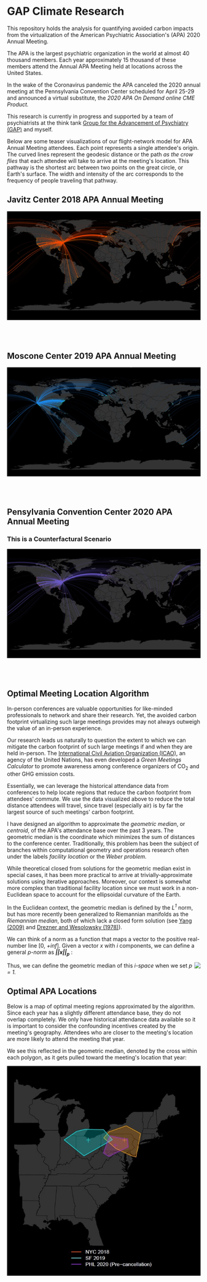 # GAP Climate Research

This repository holds the analysis for quantifying avoided carbon impacts from the virtualization of the American Psychiatric Association's (APA) 2020 Annual Meeting. 

The APA is the largest psychiatric organization in the world at almost 40 thousand members. Each year approximately 15 thousand of these members attend the Annual APA Meeting held at locations across the United States.

In the wake of the Coronavirus pandemic the APA canceled the 2020 annual meeting at the Pennsylvania Convention Center scheduled for April 25-29 and announced a virtual substitute, the *2020 APA On Demand online CME Product.*

This research is currently in progress and supported by a team of psychiatrists at the think tank [Group for the Advancement of Psychiatry (GAP)](https://ourgap.org) and myself.

Below are some teaser visualizations of our flight-network model for APA Annual Meeting attendees. Each point represents a single attendee's origin. The curved lines represent the geodesic distance or the path *as the crow flies* that each attendee will take to arrive at the meeting's location. This pathway is the shortest arc between two points on the great circle, or Earth's surface. The width and intensity of the arc corresponds to the frequency of people traveling that pathway.

## Javitz Center 2018 APA Annual Meeting

![NYC 2018 APA Annaul Meeting](/images/NYC2018.jpg)

<br />
<br />

## Moscone Center 2019 APA Annual Meeting

![SF 2019 APA Annaul Meeting](/images/SF2019.jpg)

<br />
<br />

## Pensylvania Convention Center 2020 APA Annual Meeting 

### This is a Counterfactural Scenario

![PHL 2020 APA Annaul Meeting](/images/PHL2020.jpg)

<br />
<br />

## Optimal Meeting Location Algorithm

In-person conferences are valuable opportunities for like-minded professionals to network and share their research. Yet, the avoided carbon footprint virtualizing such large meetings provides may not always outweigh the value of an in-person experience.

Our research leads us naturally to question the extent to which we can mitigate the carbon footprint of such large meetings if and when they are held in-person. The [International Civil Aviation Organization (ICAO)](https://www.icao.int/), an agency of the United Nations, has even developed a *Green Meetings Calculator* to promote awareness among conference organizers of CO<sub>2</sub> and other GHG emission costs.

Essentially, we can leverage the historical attendance data from conferences to help locate regions that reduce the carbon footprint from attendees' commute. We use the data visualized above to reduce the total distance attendees will travel, since travel (especially air) is by far the largest source of such meetings' carbon footprint.

I have designed an algorithm to approximate the *geometric median*, or *centroid*, of the APA's attendance base over the past 3 years. The geometric median is the coordinate which minimizes the sum of distances to the conference center. Traditionally, this problem has been the subject of branches within computational geometry and operations research often under the labels *facility location* or the *Weber problem.*

While theoretical closed from solutions for the geometric median exist in special cases, it has been more practical to arrive at trivially-approximate solutions using iterative approaches. Moreover, our context is somewhat more complex than traditional facility location since we must work in a non-Euclidean space to account for the ellipsoidal curvature of the Earth.

In the Euclidean context, the geometric median is defined by the *L<sup>1</sup>* norm, but has more recently been generalized to Riemannian manifolds as the *Riemannian median*, both of which lack a closed form solution (see [Yang (2009)](https://www.google.com/url?sa=t&rct=j&q=&esrc=s&source=web&cd=&cad=rja&uact=8&ved=2ahUKEwirhdPqtrPqAhWSOn0KHRCCCvkQFjABegQIARAB&url=https%3A%2F%2Farxiv.org%2Fabs%2F0911.3474&usg=AOvVaw2Vb8S3kgGuxSr7QtcKzFS9) and [Drezner and Wesolowsky (1978)](https://www.jstor.org/stable/3009474?seq=1)).

We can think of a norm as a function that maps a vector to the positive real-number line [0, *+inf*]. Given a vector *x* with *i* components, we can define a general *p-norm* as ***||x||<sub>p</sub>*** :

<img style="float: right;" src="https://render.githubusercontent.com/render/math?math=||x||_p = \left( \sum_i|x_i|^p \right)^{\frac{1}{p}}">

Thus, we can define the geometric median of this *i-space* when we set *p = 1.*

## Optimal APA Locations

Below is a map of optimal meeting regions approximated by the algorithm. Since each year has a slightly different attendance base, they do not overlap completely. We only have historical attendance data available so it is important to consider the confounding incentives created by the meeting's geography. Attendees who are closer to the meeting's location are more likely to attend the meeting that year. 

We see this reflected in the geometric median, denoted by the cross within each polygon, as it gets pulled toward the meeting's location that year:

![APA Facility Location](/images/Facility-Location.jpg)